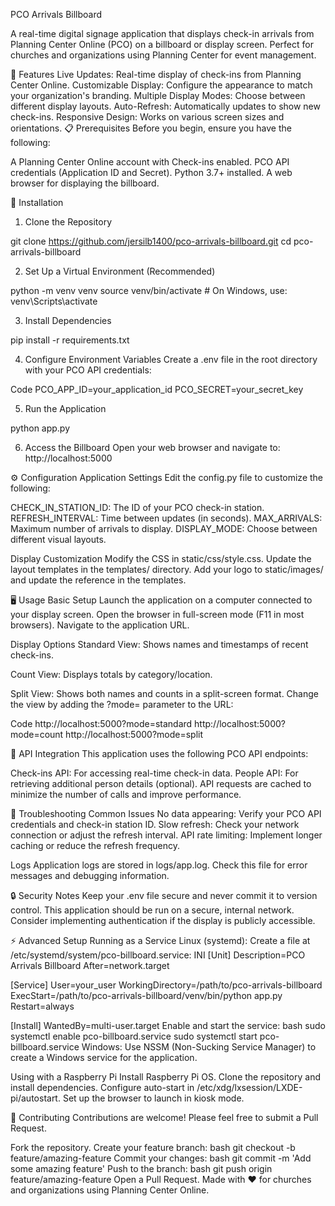 PCO Arrivals Billboard

A real-time digital signage application that displays check-in arrivals from Planning Center Online (PCO) on a billboard or display screen. Perfect for churches and organizations using Planning Center for event management.

🌟 Features
Live Updates: Real-time display of check-ins from Planning Center Online.
Customizable Display: Configure the appearance to match your organization's branding.
Multiple Display Modes: Choose between different display layouts.
Auto-Refresh: Automatically updates to show new check-ins.
Responsive Design: Works on various screen sizes and orientations.
📋 Prerequisites
Before you begin, ensure you have the following:

A Planning Center Online account with Check-ins enabled.
PCO API credentials (Application ID and Secret).
Python 3.7+ installed.
A web browser for displaying the billboard.

🚀 Installation
1. Clone the Repository

git clone https://github.com/jersilb1400/pco-arrivals-billboard.git
cd pco-arrivals-billboard

2. Set Up a Virtual Environment (Recommended)

python -m venv venv
source venv/bin/activate     # On Windows, use: venv\Scripts\activate

3. Install Dependencies

pip install -r requirements.txt

4. Configure Environment Variables
Create a .env file in the root directory with your PCO API credentials:

Code
PCO_APP_ID=your_application_id
PCO_SECRET=your_secret_key

5. Run the Application

python app.py

6. Access the Billboard
Open your web browser and navigate to:
http://localhost:5000

⚙️ Configuration
Application Settings
Edit the config.py file to customize the following:

CHECK_IN_STATION_ID: The ID of your PCO check-in station.
REFRESH_INTERVAL: Time between updates (in seconds).
MAX_ARRIVALS: Maximum number of arrivals to display.
DISPLAY_MODE: Choose between different visual layouts.

Display Customization
Modify the CSS in static/css/style.css.
Update the layout templates in the templates/ directory.
Add your logo to static/images/ and update the reference in the templates.

🖥️ Usage
Basic Setup
Launch the application on a computer connected to your display screen.
Open the browser in full-screen mode (F11 in most browsers).
Navigate to the application URL.

Display Options
Standard View: Shows names and timestamps of recent check-ins.

Count View: Displays totals by category/location.

Split View: Shows both names and counts in a split-screen format.
Change the view by adding the ?mode= parameter to the URL:

Code
http://localhost:5000?mode=standard
http://localhost:5000?mode=count
http://localhost:5000?mode=split

🔄 API Integration
This application uses the following PCO API endpoints:

Check-ins API: For accessing real-time check-in data.
People API: For retrieving additional person details (optional).
API requests are cached to minimize the number of calls and improve performance.

🧰 Troubleshooting
Common Issues
No data appearing: Verify your PCO API credentials and check-in station ID.
Slow refresh: Check your network connection or adjust the refresh interval.
API rate limiting: Implement longer caching or reduce the refresh frequency.

Logs
Application logs are stored in logs/app.log. Check this file for error messages and debugging information.

🔒 Security Notes
Keep your .env file secure and never commit it to version control.
This application should be run on a secure, internal network.
Consider implementing authentication if the display is publicly accessible.

⚡ Advanced Setup
Running as a Service
Linux (systemd):
Create a file at /etc/systemd/system/pco-billboard.service:
INI
[Unit]
Description=PCO Arrivals Billboard
After=network.target

[Service]
User=your_user
WorkingDirectory=/path/to/pco-arrivals-billboard
ExecStart=/path/to/pco-arrivals-billboard/venv/bin/python app.py
Restart=always

[Install]
WantedBy=multi-user.target
Enable and start the service:
bash
sudo systemctl enable pco-billboard.service
sudo systemctl start pco-billboard.service
Windows:
Use NSSM (Non-Sucking Service Manager) to create a Windows service for the application.

Using with a Raspberry Pi
Install Raspberry Pi OS.
Clone the repository and install dependencies.
Configure auto-start in /etc/xdg/lxsession/LXDE-pi/autostart.
Set up the browser to launch in kiosk mode.

🤝 Contributing
Contributions are welcome! Please feel free to submit a Pull Request.

Fork the repository.
Create your feature branch:
bash
git checkout -b feature/amazing-feature
Commit your changes:
bash
git commit -m 'Add some amazing feature'
Push to the branch:
bash
git push origin feature/amazing-feature
Open a Pull Request.
Made with ❤️ for churches and organizations using Planning Center Online.

